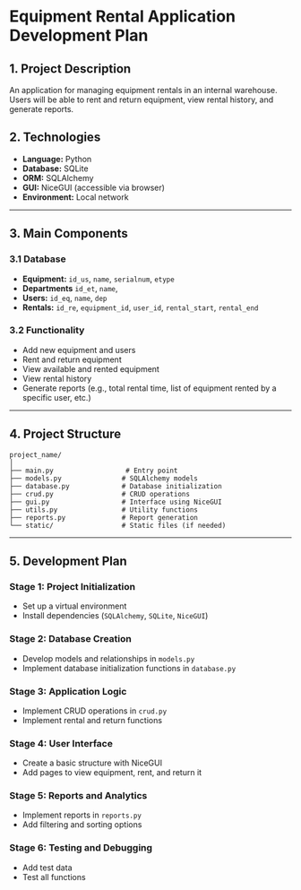 # Equipment Rental Application Development Plan

## 1. Project Description
An application for managing equipment rentals in an internal warehouse. Users will be able to rent and return equipment, view rental history, and generate reports.

## 2. Technologies
- **Language:** Python
- **Database:** SQLite
- **ORM:** SQLAlchemy
- **GUI:** NiceGUI (accessible via browser)
- **Environment:** Local network

---

## 3. Main Components

### 3.1 Database
- **Equipment:** `id_us`, `name`, `serialnum`, `etype`
- **Departments** `id_et`, `name`,
- **Users:** `id_eq`, `name`, `dep`
- **Rentals:** `id_re`, `equipment_id`, `user_id`, `rental_start`, `rental_end`

### 3.2 Functionality
- Add new equipment and users
- Rent and return equipment
- View available and rented equipment
- View rental history
- Generate reports (e.g., total rental time, list of equipment rented by a specific user, etc.)

---

## 4. Project Structure
```
project_name/
│
├── main.py                  # Entry point
├── models.py               # SQLAlchemy models
├── database.py             # Database initialization
├── crud.py                 # CRUD operations
├── gui.py                  # Interface using NiceGUI
├── utils.py                # Utility functions
├── reports.py              # Report generation
└── static/                 # Static files (if needed)
```

---

## 5. Development Plan

### Stage 1: Project Initialization
- Set up a virtual environment
- Install dependencies (`SQLAlchemy`, `SQLite`, `NiceGUI`)

### Stage 2: Database Creation
- Develop models and relationships in `models.py`
- Implement database initialization functions in `database.py`

### Stage 3: Application Logic
- Implement CRUD operations in `crud.py`
- Implement rental and return functions

### Stage 4: User Interface
- Create a basic structure with NiceGUI
- Add pages to view equipment, rent, and return it

### Stage 5: Reports and Analytics
- Implement reports in `reports.py`
- Add filtering and sorting options

### Stage 6: Testing and Debugging
- Add test data
- Test all functions

